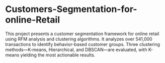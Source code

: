 # Customers-Segmentation-for-online-Retail
This project presents a customer segmentation framework for online retail using RFM analysis and clustering algorithms. It analyzes over 541,000 transactions to identify behavior-based customer groups. Three clustering methods—K-means, Hierarchical, and DBSCAN—are evaluated, with K-means yielding the most actionable results.
